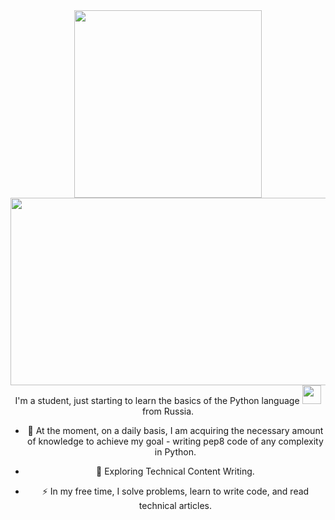 <div id="header" align="center">
  <img src=https://i.giphy.com/media/v1.Y2lkPTc5MGI3NjExeDF6d3E3dnRzejU3dTFqbHg2djAyZzZxb2kzbG50MjFidHIxdno1aCZlcD12MV9pbnRlcm5hbF9naWZfYnlfaWQmY3Q9Zw/coxQHKASG60HrHtvkt/giphy.gif width="300"/>
</div>

  <div align="center">
  <img src="https://media.giphy.com/media/dWesBcTLavkZuG35MI/giphy.gif" width="600" height="300"/>
</div>

  <div align="center">
  I'm a student, just starting to learn the basics of the Python language <img src="https://media.giphy.com/media/WUlplcMpOCEmTGBtBW/giphy.gif" width="30"> from Russia.
</div>

  <div align="center">
    
  - :telescope: At the moment, on a daily basis, I am acquiring the necessary amount of knowledge to achieve my goal - writing pep8 code of any complexity in Python.

  - :seedling: Exploring Technical Content Writing.

  - :zap: In my free time, I solve problems, learn to write code, and read technical articles.
    
</div>  
